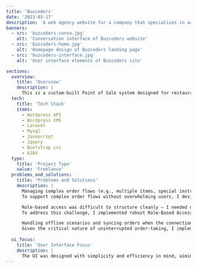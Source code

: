 ```yaml
---
title: 'Buzcoders'
date: '2023-03-17'
description: 'A web agency website for a company that specializes in advertising via websites, SEO, paid ads etc. They contacted me for a landing page.'
banners:
  - src: 'buzcoders-convo.jpg'
    alt: 'Conversation interface of Buzcoders website'
  - src: 'buzcoders-home.jpg'
    alt: 'Homepage design of Buzcoders landing page'
  - src: 'buzcoders-interface.jpg'
    alt: 'User interface elements of Buzcoders site'

sections:
  overview:
    title: 'Overview'
    description: |
      This is a custom-built Point of Sale system designed for restaurants, developed as a portfolio project to demonstrate my full-stack web development skills. The application allows staff to take orders, manage tables, track inventory, and process payments through a clean and responsive interface.
  tech:
    title: 'Tech Stack'
    items:
      - Wordpress API
      - Wordpress CMS
      - Laravel
      - Mysql
      - Javascript
      - Jquery 
      - Bootstrap css
      - AJAX
  type:
    title: 'Project Type'
    value: 'Freelance'
  problems_and_solutions:
    title: 'Problems and Solutions'
    description: |
      Managing complex order flows (e.g., multiple items, special instructions, real-time updates) without confusing the UI
      To support complex order flows without overwhelming users, I designed and implemented a modular component system using React. I leveraged Context API and custom hooks for clear and maintainable state management across components. Each order component dynamically renders real-time updates (e.g., item status changes, preparation notes, or delivery time adjustments), maintaining a responsive and intuitive interface. Special attention was given to conditional rendering and adaptive UI patterns to handle edge cases—such as split bills, order modifications, or simultaneous updates—ensuring a seamless experience even under high-volume usage.

      Role-based access was difficult to structure cleanly — I needed different permissions for waitstaff, kitchen staff, and admins
      To address this challenge, I implemented robust Role-Based Access Control (RBAC) using JSON Web Tokens (JWT) and backend middleware. Each user receives a role-encoded token at login, which is validated on every request. Middleware logic determines access rights per endpoint and UI visibility rules based on the role. For example, kitchen staff only see pending preparation items, while admins have full access to analytics and system settings. This approach keeps the UI clean and task-focused for each user group, enhancing both security and usability.

      Handling offline scenarios and syncing orders when the connection is restored
      Given the critical nature of uninterrupted order-taking, I implemented a resilient offline-first approach. Using local storage and a custom sync queue, orders are temporarily stored client-side when connectivity drops. A background process monitors network status and automatically pushes pending orders to the server once the connection is restored, resolving any conflicts gracefully. This ensures that users can continue operations without disruption, preserving data integrity and improving reliability in environments with unstable networks.
      
  ui_focus:
    title: 'User Interface Focus'
    description: |
      The UI was designed with simplicity and efficiency in mind, aiming to replicate the smooth experience of modern POS terminals. I focused on creating an intuitive, clean interface that minimizes user error and supports fast-paced environments like restaurants and cafés.
---
```




